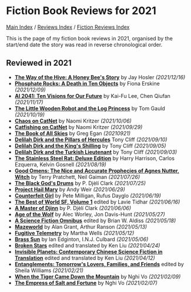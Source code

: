 # Fiction Book Reviews for 2021

[Main Index](../../../README.md) / [Reviews Index](../../README.md) / [Fiction Reviews Index](../README.md)

This is the page of my fiction book reviews in 2021, organised by the start/end date the story was read in reverse chronological order.

## Reviewed in 2021

- [**The Way of the Hive: A Honey Bee's Story**](20211216-WayOfTheHive.md) by Jay Hosler *(2021/12/16)*
- [**Phosphate Rocks: A Death in Ten Objects**](20211209-PhosphateRocks.md) by Fiona Erskine *(2021/12/09)*
- [**AI 2041: Ten Visions for Our Future**](20211117-AI2041.md) by Kai-Fu Lee, Chen Qiufan *(2021/11/17)*
- [**The Little Wooden Robot and the Log Princess**](20211019-LittleWoodenRobot.md) by Tom Gauld *(2021/10/19)*
- [**Chaos on CatNet**](20211006-ChaosOnCatNet.md) by Naomi Kritzer *(2021/10/06)*
- [**Catfishing on CatNet**](20210929-CatfishingOnCatNet.md) by Naomi Kritzer *(2021/09/29)*
- [**The Book of All Skies**](20210921-BookOfAllSkies.md) by Greg Egan *(20210921)*
- [**Delilah Dirk and the Pillars of Hercules**](20210910-DelilahDirkPillarsHercules.md) Tony Cliff *(2021/09/10)*
- [**Delilah Dirk and the King's Shilling**](20210905-DelilahDirkKingShilling.md) by Tony Cliff *(2021/09/05)*
- [**Delilah Dirk and the Turkish Lieutenant**](20210903-DelilahDirkTurkishLieutenant.md) by Tony Cliff *(2021/09/03)*
- [**The Stainless Steel Rat: Deluxe Edition**](20210819-StainlessSteelRatDeluxeEdition.md) by Harry Harrison, Carlos Ezquerra, Kelvin Gosnell *(2021/08/19)*
- [**Good Omens: The Nice and Accurate Prophecies of Agnes Nutter, Witch**](20210726-GoodOmens.md) by Terry Pratchett, Neil Gaiman *(2021/07/26)*
- [**The Black God's Drums**](20210725-BlackGodDrums.md) by P. Djèlí Clark *(2021/07/25)*
- [**Project Hail Mary**](20210629-ProjectHailMary.md) by Andy Weir *(2021/06/29)*
- [**Counterfeit Girl**](20210619-CounterfeitGirl.md) by Pete Milligan, Rufus Dayglo *(2021/06/19)*
- [**The Best of World SF, Volume 1**](20210616-BestWorldSF1.md) edited by Lavie Tidhar *(2021/06/16)*
- [**A Master of Djinn**](20210606-MasterOfDjinn.md) by P. Djèlí Clark *(2021/06/06)*
- [**Age of the Wolf**](20210527-AgeWolf.md) by Alec Worley, Jon Davis-Hunt *(2021/05/27)*
- [**A Science Fiction Omnibus**](20210518-ScienceFictionOmnibus.md) edited by Brian W. Aldiss *(2021/05/18)*
- [**Mazeworld**](20210513-Mazeworld.md) by Alan Grant, Arthur Ranson *(2021/05/13)*
- [**Fugitive Telemetry**](20210512-FugitiveTelemetry.md) by Martha Wells *(2021/05/12)*
- [**Brass Sun**](20210506-BrassSun.md) by Ian Edginton, I.N.J. Culbard *(2021/05/06)*
- [**Broken Stars**](20210424-BrokenStars.md) edited and translated by Ken Liu *(2021/04/24)*
- [**Invisible Planets: Contemporary Chinese Science Fiction in Translation**](20210412-InvisiblePlanets.md) edited and translated by Ken Liu *(2021/04/12)*
- [**Entanglements: Tomorrow's Lovers, Families, and Friends**](20210221-Entanglements.md) edited by Sheila Williams *(2021/02/21)*
- [**When the Tiger Came Down the Mountain**](20210209-WhenTigerCameDownMountain.md) by Nghi Vo *(2021/02/09)*
- [**The Empress of Salt and Fortune**](20210207-EmpressSaltFortune.md) by Nghi Vo *(2021/02/07)*
